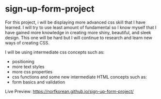 # sign-up-form-project



For this project, i will be displaying more advanced css skill that I have learned. I will try to use least amount of fundamental so I know myself that I have gained more knowledge in creating more shiny, beautiful, and sleek design. This one will be hard but I will continue to research and learn new ways of creating CSS.

I will be using intermediate css concepts such as:
 - positioning
 - more text styles
 - more css properties
 - css functions
 and some new intermediate HTML concepts such as:
 - form basics and validation
 

Live Preview: https://norfkorean.github.io/sign-up-form-project/